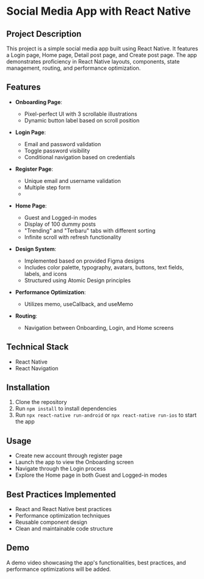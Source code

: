 # Social Media App with React Native

## Project Description

This project is a simple social media app built using React Native. It features a Login page, Home page, Detail post page, and Create post page. The app demonstrates proficiency in React Native layouts, components, state management, routing, and performance optimization.

## Features

- **Onboarding Page**: 
  - Pixel-perfect UI with 3 scrollable illustrations
  - Dynamic button label based on scroll position

- **Login Page**:
  - Email and password validation
  - Toggle password visibility
  - Conditional navigation based on credentials

- **Register Page**:
  - Unique email and username validation
  - Multiple step form
  - 

- **Home Page**:
  - Guest and Logged-in modes
  - Display of 100 dummy posts
  - "Trending" and "Terbaru" tabs with different sorting
  - Infinite scroll with refresh functionality

- **Design System**:
  - Implemented based on provided Figma designs
  - Includes color palette, typography, avatars, buttons, text fields, labels, and icons
  - Structured using Atomic Design principles

- **Performance Optimization**:
  - Utilizes memo, useCallback, and useMemo

- **Routing**:
  - Navigation between Onboarding, Login, and Home screens

## Technical Stack

- React Native
- React Navigation

## Installation

1. Clone the repository
2. Run `npm install` to install dependencies
3. Run `npx react-native run-android` or `npx react-native run-ios` to start the app

## Usage

- Create new account through register page
- Launch the app to view the Onboarding screen
- Navigate through the Login process
- Explore the Home page in both Guest and Logged-in modes

## Best Practices Implemented

- React and React Native best practices
- Performance optimization techniques
- Reusable component design
- Clean and maintainable code structure

## Demo

A demo video showcasing the app's functionalities, best practices, and performance optimizations will be added.
